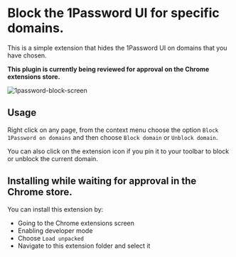 # Block the 1Password UI for specific domains.

This is a simple extension that hides the 1Password UI on domains that you have chosen.

__This plugin is currently being reviewed for approval on the Chrome extensions store.__

![1password-block-screen](https://github.com/user-attachments/assets/0499605b-e1ca-47cb-a2b2-48f00fee9413)


## Usage

Right click on any page, from the context menu choose the option `Block 1Password on domains` and then choose `Block domain` or `Unblock domain`.

You can also click on the extension icon if you pin it to your toolbar to block or unblock the current domain.

## Installing while waiting for approval in the Chrome store.

You can install this extension by:

 - Going to the Chrome extensions screen
 - Enabling developer mode
 - Choose `Load unpacked`
 - Navigate to this extension folder and select it
 
 
 
 
